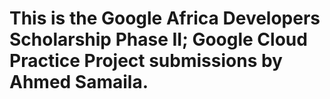 # This is the Google Africa Developers Scholarship Phase II; Google Cloud Practice Project submissions by Ahmed Samaila.

